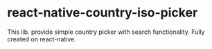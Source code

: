 # react-native-country-iso-picker

This lib. provide simple country picker with search functionality. Fully created on react-native.
